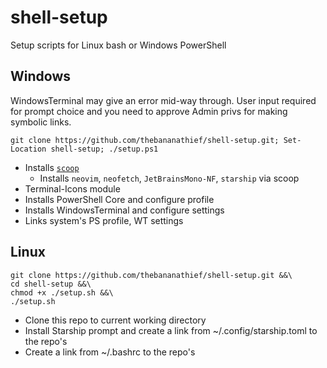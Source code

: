 # shell-setup
Setup scripts for Linux bash or Windows PowerShell

## Windows
WindowsTerminal may give an error mid-way through. User input required for prompt choice and you need to approve Admin privs for making symbolic links.
```
git clone https://github.com/thebananathief/shell-setup.git; Set-Location shell-setup; ./setup.ps1
```
- Installs [`scoop`](https://github.com/ScoopInstaller/Scoop)
    - Installs `neovim`, `neofetch`, `JetBrainsMono-NF`, `starship` via scoop
- Terminal-Icons module
- Installs PowerShell Core and configure profile
- Installs WindowsTerminal and configure settings
- Links system's PS profile, WT settings

## Linux
```
git clone https://github.com/thebananathief/shell-setup.git &&\
cd shell-setup &&\
chmod +x ./setup.sh &&\
./setup.sh
```
- Clone this repo to current working directory
- Install Starship prompt and create a link from ~/.config/starship.toml to the repo's
- Create a link from ~/.bashrc to the repo's